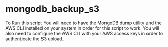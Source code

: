 # mongodb_backup_s3
To Run this script 
You will need to have the MongoDB dump utility and the AWS CLI installed on your system in order for this script to work. You will also need to configure the AWS CLI with your AWS access keys in order to authenticate the S3 upload.
